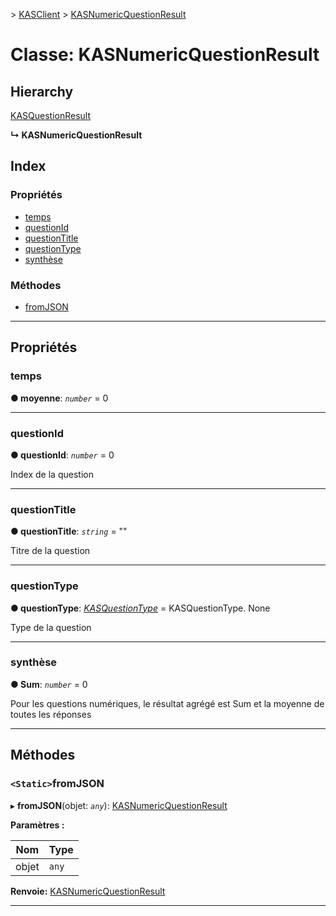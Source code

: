 [](../README.md) > [KASClient](../modules/kasclient.md) > [KASNumericQuestionResult](../classes/kasclient.kasnumericquestionresult.md)

# <a name="class-kasnumericquestionresult"></a>Classe: KASNumericQuestionResult

## <a name="hierarchy"></a>Hierarchy

 [KASQuestionResult](kasclient.kasquestionresult.md)

**↳ KASNumericQuestionResult**

## <a name="index"></a>Index

### <a name="properties"></a>Propriétés

* [temps](kasclient.kasnumericquestionresult.md#average)
* [questionId](kasclient.kasnumericquestionresult.md#questionid)
* [questionTitle](kasclient.kasnumericquestionresult.md#questiontitle)
* [questionType](kasclient.kasnumericquestionresult.md#questiontype)
* [synthèse](kasclient.kasnumericquestionresult.md#sum)
### <a name="methods"></a>Méthodes

* [fromJSON](kasclient.kasnumericquestionresult.md#fromjson)

---

## <a name="properties"></a>Propriétés

<a id="average"></a>

###  <a name="average"></a>temps

**● moyenne**: *`number`* = 0

___

<a id="questionid"></a>

###  <a name="questionid"></a>questionId

**● questionId**: *`number`* = 0

Index de la question

___

<a id="questiontitle"></a>

###  <a name="questiontitle"></a>questionTitle

**● questionTitle**: *`string`* = ""

Titre de la question

___

<a id="questiontype"></a>

###  <a name="questiontype"></a>questionType

**● questionType**: *[KASQuestionType](../enums/kasclient.kasquestiontype.md)* = KASQuestionType. None

Type de la question

___

<a id="sum"></a>

###  <a name="sum"></a>synthèse

**● Sum**: *`number`* = 0

Pour les questions numériques, le résultat agrégé est Sum et la moyenne de toutes les réponses

___

## <a name="methods"></a>Méthodes

<a id="fromjson"></a>

### <a name="static-fromjson"></a>`<Static>`fromJSON

▸ **fromJSON**(objet: *`any`*): [KASNumericQuestionResult](kasclient.kasnumericquestionresult.md)

**Paramètres :**

| Nom | Type |
| ------ | ------ |
| objet | `any` |

**Renvoie:** [KASNumericQuestionResult](kasclient.kasnumericquestionresult.md)

___

